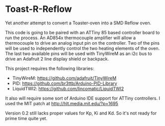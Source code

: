 Toast-R-Reflow
==============

Yet another attempt to convert a Toaster-oven into a SMD Reflow oven.

This code is going to be paired with an ATTiny 85 based controller board to run the process. An AD854x thermocouple
amplifier will allow a thermocouple to drive an analog input pin on the controller. Two of the pins will be used to
independently control the two heating elements of the oven. The last two available pins will be used with TinyWireM
as an i2c bus to drive an Adafruit 2 line display shield or backpack.

This project requires the following libraries:

* TinyWireM: https://github.com/adafruit/TinyWireM
* PID: https://github.com/br3ttb/Arduino-PID-Library
* LiquidTWI2: https://github.com/lincomatic/LiquidTWI2

It also will require some sort of Arduino IDE support for ATTiny controllers. I used the MIT patch at
http://hlt.media.mit.edu/?p=1695

Version 0.2 still lacks proper values for Kp, Ki and Kd. So it's not ready for prime time quite yet.
